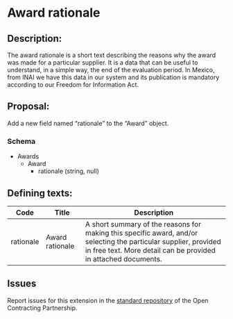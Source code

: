 # Award rationale
## Description:

The award rationale is a short text describing the reasons why the award was made for a particular supplier. It is a data that can be useful to understand, in a simple way, the end of the evaluation period. In Mexico, from INAI we have this data in our system and its publication is mandatory according to our Freedom for Information Act.

## Proposal:

Add a new field named “rationale” to the “Award” object.

### Schema

  - Awards
    - Award
      - rationale (string, null)

## Defining texts:


**Code** | **Title** | **Description**
--|--|--
rationale | Award rationale | A short summary of the reasons for making this specific award, and/or selecting the particular supplier, provided in free text. More detail can be provided in attached documents.

## Issues 

Report issues for this extension in the [standard repository](https://github.com/open-contracting/standard/issues/625) of the Open Contracting Partnership.
